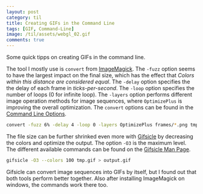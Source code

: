 ```yaml
---
layout: post
category: til
title: Creating GIFs in the Command Line
tags: [GIF, Command-Line]
image: /til/assets/webgl_02.gif
comments: true
---
```



Some quick tipps on creating GIFs in the command line. 

The tool I mostly use is `convert` from [ImageMagick][imagemagick]. The `-fuzz` option seems to have the largest impact on the final size, which has the effect that *Colors within this distance are considered equal*. The `-delay` option specifies the the delay of each frame in *ticks-per-second*. The `-loop` option specifies the number of loops (0 for infinite loop). The `-layers` option performs different image operation methods for image sequences, where `OptimizePlus` is improving the overall optimization. The `convert` options can be found in the [Command Line Options][imagemagick options].

```bash
convert -fuzz 6% -delay 4 -loop 0 -layers OptimizePlus frames/*.png tmp.gif
```

The file size can be further shrinked even more with [Gifsicle][gifsicle] by decreasing the colors and optimize the output. The option `-O3` is the maximum level. The different available commands can be found on the [Gifsicle Man Page][gifsicle man].

```bash
gifsicle -O3 --colors 100 tmp.gif > output.gif
```

Gifsicle can convert image sequences into GIFs by itself, but I found out that both tools perform better together. Also after installing ImageMagick on windows, the commands work there too.


[imagemagick]: https://www.imagemagick.org/script/command-line-processing.php
[imagemagick options]: https://www.imagemagick.org/script/command-line-options.php
[gifsicle]: https://www.lcdf.org/gifsicle/
[gifsicle man]: https://www.lcdf.org/gifsicle/man.html
